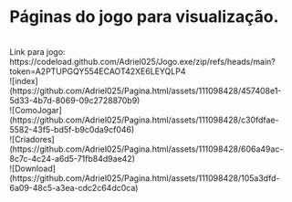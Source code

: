 # Páginas do jogo para visualização.
<br>
Link para jogo:
<br>
https://codeload.github.com/Adriel025/Jogo.exe/zip/refs/heads/main?token=A2PTUPGQY554ECAOT42XE6LEYQLP4
<br>
![index](https://github.com/Adriel025/Pagina.html/assets/111098428/457408e1-5d33-4b7d-8069-09c2728870b9)
<br>
![ComoJogar](https://github.com/Adriel025/Pagina.html/assets/111098428/c30fdfae-5582-43f5-bd5f-b9c0da9cf046)
<br>
![Criadores](https://github.com/Adriel025/Pagina.html/assets/111098428/606a49ac-8c7c-4c24-a6d5-71fb84d9ae42)
<br>
![Download](https://github.com/Adriel025/Pagina.html/assets/111098428/105a3dfd-6a09-48c5-a3ea-cdc2c64dc0ca)
